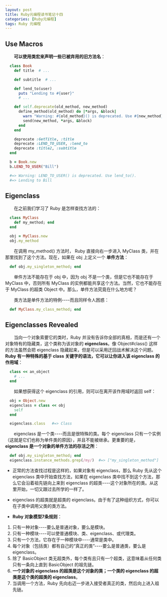```yaml
---
layout: post
title: Ruby元编程读书笔记十四
categories: [Ruby元编程]
tags: Ruby 元编程
---
```


## Use Macros

&emsp;&emsp;**可以使用类宏来声明一些已被弃用的旧方法名**：
```ruby
  class Book
    def title  # ...

    def subtitle  # ...

    def lend_to(user)
      puts "Lending to #{user}"
      # ...

    def self.deprecate(old_method, new_method)
      define_method(old_method) do |*args, &block|
        warn "Warning: #{old_method}() is deprecated. Use #{new_method}()."
        send(new_method, *args, &block)
      end
    end

    deprecate :GetTitle, :title
    deprecate :LEND_TO_USER, :lend_to
    deprecate :title2, :subtitle
  end

  b = Book.new
  b.LEND_TO_USER("Bill")

  #=> Warning: LEND_TO_USER() is deprecated. Use lend_to().
  #=> Lending to Bill
```

## Eigenclass

&emsp;&emsp;在之前我们学习了 Ruby 是怎样查找方法的：
```ruby
  class MyClass
    def my_method; end
  end

  obj = MyClass.new
  obj.my_method
```
&emsp;&emsp;在调用 my_method() 方法时， Ruby 直接向右一步进入 MyClass 类，并在那里找到了这个方法。现在，如果在 obj 上定义一个 **单件方法**：
```ruby
  def obj.my_singleton_method; end
```
&emsp;&emsp;单件方法不能存在于 obj 中，因为 obj 不是一个类，但是它也不能存在于 MyClass 中，否则所有 MyClass 的实例都能共享这个方法。当然，它也不能存在于 MyClass 的超类 Object 中。那么，单件方法究竟在什么地方呢？

&emsp;&emsp;类方法是单件方法的特例----而且同样令人困惑：
```ruby
  def MyClass.my_class_method; end
```

## Eigenclasses Revealed

&emsp;&emsp;当向一个对象索要它的类时，Ruby 并没有告诉你全部的真相，而是还有一个对象特有的隐藏类，这个类称为该对象的 **eigenclass**。像 Object#class() 这样的方法虽然会把 eigenclass 隐藏起来，但是可以采用迂回战术解决这个问题。**Ruby 有一种特殊的基于 class 关键字的语法，它可以让你进入该 eigenclass 的作用域**：
```ruby
  class << an_object
    # ...
  end
```
&emsp;&emsp;如果想获得这个 eigenclass 的引用，则可以在离开该作用域时返回 self：
```ruby
  obj = Object.new
  eigenclass = class << obj
    self
  end

  eigenclass.class   #=> Class
```
&emsp;&emsp;eigenclass 是一个类----而且是很特殊的类。每个 eigenclass 只有一个实例（这就是它们也称为单件类的原因），并且不能被继承。更重要的是， **eigenclass 是一个对象的单件方法的存活之所**：
```ruby
  def obj.my_singleton_method; end
  eigenclass.instance_methods.grep(/my/)  #=> ["my_singleton_method"]
```

* 正常的方法查找过程是这样的，如果对象有 eigenclass，那么 Ruby 先从这个 eigenclass 类中开始查找方法，如果在 eigenclass 类中找不到这个方法，那么它会沿着祖先链向上来到 eigenclass 的超类----这个对象所在的类。从这里开始，一切又跟过去所学的一样了。

* eigenclass 的超类就是超类的 eigenclass。由于有了这种组织方式，你可以在子类中调用父类的类方法。

* **Ruby 对象模型7条规则**：
1. 只有一种对象----要么是普通对象，要么是模块。
2. 只有一种模块----可以使普通模块、类、eigenclass、或代理类。
3. 只有一个方法，它存在于一种模块中----通常是类中。
4. 每个对象（包括类）都有自己的“真正的类”----要么是普通类，要么是 eigenclass。
5. 除了 BasicObject 类无超类外，每个类有且只有一个超类，这意味着从任何类只有一条向上直到 BasicObject 的祖先链。
6. **一个对象的 eigenclass 的超类是这个对象的类；一个类的 eigenclass 的超类是这个类的超类的 eigenclass**。
7. 当调用一个方法，Ruby 先向右迈一步进入接受者真正的类，然后向上进入祖先链。

